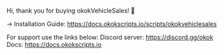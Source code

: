 Hi, thank you for buying okokVehicleSales! 🙂

-> Installation Guide: https://docs.okokscripts.io/scripts/okokvehiclesales

For support use the links below:
Discord server: https://discord.gg/okok
Docs: https://docs.okokscripts.io